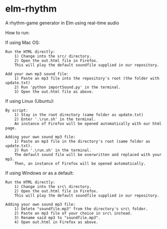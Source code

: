 # elm-rhythm
A rhythm-game generator in Elm using real-time audio

How to run:

If using Mac OS:

	Run the HTML directly:
		1) Change into the src/ directory.
		2) Open the out.html file in Firefox.
		This will play the default soundfile supplied in our repository.

	Add your own mp3 sound file:
		1) Paste an mp3 file into the repository's root (the folder with update.txt)
		2) Run 'python importSound.py' in the terminal.
		3) Open the out.html file as above.


If using Linux (Ubuntu):

	By script:
		1) Stay in the root directory (same folder as update.txt)
		2) Enter '.\run.sh' in the terminal.
		An instance of Firefox will be opened automatically with our html page.

	Adding your own sound mp3 file:
		1) Paste an mp3 file in the directory's root (same folder as update.txt).
		2) Run '.\run.sh' in the terminal.
		The default sound file will be overwritten and replaced with your mp3.
		Then, an instance of Firefox will be opened automatically.


If using Windows or as a default:

	Run the HTML directly:
		1) Change into the src\ directory.
		2) Open the out.html file in Firefox.
		This will play the default soundfile supplied in our repository.

	Adding your own sound mp3 file:
		1) Delete "soundfile.mp3" from the directory's src\ folder.
		2) Paste an mp3 file of your choice in src\ instead.
		3) Rename said mp3 to "soundfile.mp3".
		4) Open out.html in Firefox as above.
